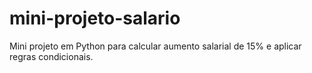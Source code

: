 # mini-projeto-salario
Mini projeto em Python para calcular aumento salarial de 15% e aplicar regras condicionais.
